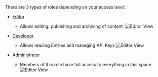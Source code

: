 There are 3 types of roles depending on your access level:

- [Editor](https://github.com/AmcorPackaging/LiquiForm/wiki/CMS-Editor-Usage)
  - Allows editing, publishing and archiving of content.
  ![Editor View](https://github.com/AmcorPackaging/LiquiForm/wiki/Editor-View.png)

- [Developer](https://github.com/AmcorPackaging/LiquiForm/wiki/CMS-Developer-Usage)
  - Allows reading Entries and managing API Keys
  ![Editor View](https://github.com/AmcorPackaging/LiquiForm/wiki/Editor-View.png)

- [Administrator](https://github.com/AmcorPackaging/LiquiForm/wiki/CMS-Administrator-Usage)
  - Members of this role have full access to everything in this space.
  ![Editor View](https://github.com/AmcorPackaging/LiquiForm/wiki/Editor-View.png)

